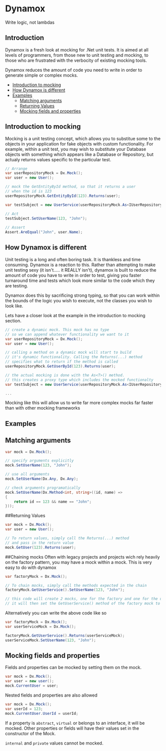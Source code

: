 # Dynamox

Write logic, not lambdas

## Introduction

Dynamox is a fresh look at mocking for .Net unit tests. It is aimed at all levels of programmers, from those new to unit testing and mocking, to those who are frustrated with the verbocity of existing mocking tools.

Dynamox reduces the amount of code you need to write in order to generate simple or complex mocks.

* [Introduction to mocking](#introduction-to-mocking)
* [How Dynamox is different](#how-dynamox-is-different)
* [Examples](#examples)
  * [Matching arguments](#matching-arguments)
  * [Returning Values](#returning-values)
  * [Mocking fields and properties](#mocking-fields-and-properties)

## Introduction to mocking

Mocking is a unit testing concept, which allows you to substitue some to the objects in your application for fake objects with custom functionality. For example, within a unit test, you may wish to substitute your Database objects with something which appears like a Database or Repository, but actualy returns values specific to the particular test.

```C#
// Arrange
var userRepositoryMock = Dx.Mock();
var user = new User();

// mock the GetEntityById method, so that it returns a user
// when the id is 123
userRepositoryMock.GetEntityById(123).Returns(user);

var testSubject = new UserService(userRepositoryMock.As<IUserRepository>());

// Act
testSubject.SetUserName(123, "John");
            
// Assert
Assert.AreEqual("John", user.Name);
```

## How Dynamox is different
Unit testing is a long and often boring task. It is thankless and time consuming. Dynamox is a reaction to this. Rather than attempting to make unit testing sexy (it isn't..... it REALLY isn't), dynamox is built to reduce the amount of code you have to write in order to test, giving you faster turnaround time and tests which look more similar to the code which they are testing.

Dynamox does this by sacrificing strong typing, so that you can work within the bounds of the logic you wish to execute, not the classes you wish to look like.

Lets have a closer look at the example in the introduction to mocking section.

```C#
// create a dynamic mock. This mock has no type
// so we can append whatever functionality we want to it
var userRepositoryMock = Dx.Mock();
var user = new User();

// calling a method on a dynamic mock will start to build
// it's dynamic functionality. Calling the Returns(...) method
// specifies what to return if the method is called
userRepositoryMock.GetUserById(123).Returns(user);

// the actual mocking is done with the As<T>() method.
// this creates a proxy type which includes the mocked functionalty
var testSubject = new UserService(userRepositoryMock.As<IUserRepository>());

...
```

Mocking like this will allow us to write far more complex mocks far faster than with other mocking frameworks

## Examples

## Matching arguments

```C#
var mock = Dx.Mock();

// specify arguments explicitly
mock.SetUserName(123, "John");

// use all arguments
mock.SetUserName(Dx.Any, Dx.Any);

// check arguments programatically
mock.SetUserName(Dx.Method<int, string>((id, name) =>
{
    return id == 123 && name == "John";
}));
```

##Returning Values
```C#
var mock = Dx.Mock();
var user = new User();

// To return values, simply call the Returns(...) method 
// and pass in the return value
mock.GetUser(123).Returns(user);
```

##Chaining mocks
Often with legacy projects and projects wich rely heavily on the factory pattern, you may have a mock within a mock. This is very easy to do with dynamox

```C#
var factoryMock = Dx.Mock();

// To chain mocks, simply call the methods expected in the chain
factoryMock.GetUserService().SetUserName(123, "John");

// this code will create 2 mocks, one for the factory and one for the user service.
// it will then set the GetUserService() method of the factory mock to return the user service mock.
```
Alternatively you can write the above code like so
```C#
var factoryMock = Dx.Mock();
var userServiceMock = Dx.Mock();

factoryMock.GetUserService().Returns(userServiceMock);
userServiceMock.SetUserName(123, "John");
```

## Mocking fields and properties

Fields and properties can be mocked by setting them on the mock.
```C#
var mock = Dx.Mock();
var user = new user();
mock.CurrentUser = user;
```
Nested fields and properties are also allowed
```C#
var mock = Dx.Mock();
var userId = 123;
mock.CurrentUser.UserId = userId;
```
If a property is `abstract`, `virtual` or belongs to an interface, it will be mocked. Other properties or fields will have their values set in the constructor of the Mock.

`internal` and `private` values cannot be mocked.
